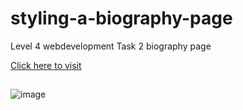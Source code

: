 # styling-a-biography-page

Level 4 webdevelopment Task 2 biography page

<a href="https://prasanthpradeep.github.io/mulearn_biography/">Click here to visit</a>

##

![image](https://github.com/PrasanthPradeep/mulearn_biography/assets/78849206/9f24dddf-9f8e-4761-b498-85096bbef884)
